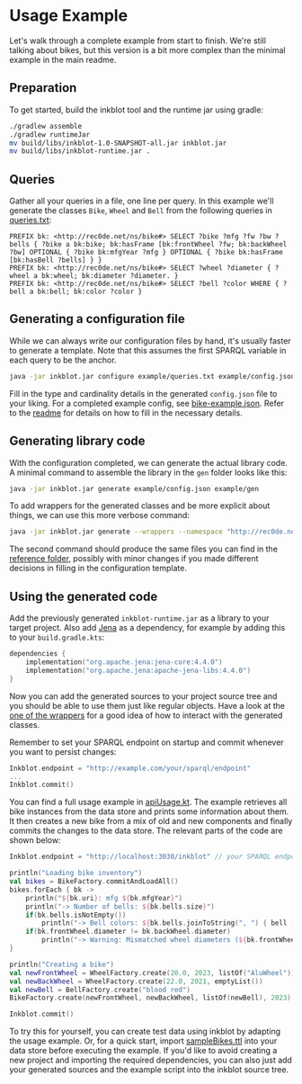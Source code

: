 # Usage Example

Let's walk through a complete example from start to finish. We're still talking about bikes, but this version is a bit more complex than the minimal example in the main readme.

## Preparation

To get started, build the inkblot tool and the runtime jar using gradle:

```bash
./gradlew assemble
./gradlew runtimeJar
mv build/libs/inkblot-1.0-SNAPSHOT-all.jar inkblot.jar
mv build/libs/inkblot-runtime.jar .
```

## Queries

Gather all your queries in a file, one line per query. In this example we'll generate the classes `Bike`, `Wheel` and `Bell` from the following queries in [queries.txt](queries.txt):

```sparql
PREFIX bk: <http://rec0de.net/ns/bike#> SELECT ?bike ?mfg ?fw ?bw ?bells { ?bike a bk:bike; bk:hasFrame [bk:frontWheel ?fw; bk:backWheel ?bw] OPTIONAL { ?bike bk:mfgYear ?mfg } OPTIONAL { ?bike bk:hasFrame [bk:hasBell ?bells] } }
PREFIX bk: <http://rec0de.net/ns/bike#> SELECT ?wheel ?diameter { ?wheel a bk:wheel; bk:diameter ?diameter. }
PREFIX bk: <http://rec0de.net/ns/bike#> SELECT ?bell ?color WHERE { ?bell a bk:bell; bk:color ?color }
```

## Generating a configuration file

While we can always write our configuration files by hand, it's usually faster to generate a template. Note that this assumes the first SPARQL variable in each query to be the anchor.

```bash
java -jar inkblot.jar configure example/queries.txt example/config.json
```

Fill in the type and cardinality details in the generated `config.json` file to your liking. For a completed example config, see [bike-example.json](bike-example.json). Refer to the [readme](../README.md#usage) for details on how to fill in the necessary details.

## Generating library code

With the configuration completed, we can generate the actual library code. A minimal command to assemble the library in the `gen` folder looks like this:

```bash
java -jar inkblot.jar generate example/config.json example/gen
```

To add wrappers for the generated classes and be more explicit about things, we can use this more verbose command:

```bash
java -jar inkblot.jar generate --wrappers --namespace "http://rec0de.net/ns/bike#" --package "gen" example/config.json example/gen
```

The second command should produce the same files you can find in the [reference folder](ref), possibly with minor changes if you made different decisions in filling in the configuration template.

## Using the generated code

Add the previously generated `inkblot-runtime.jar` as a library to your target project. Also add [Jena](https://jena.apache.org/) as a dependency, for example by adding this to your `build.gradle.kts`:

```kts
dependencies {
    implementation("org.apache.jena:jena-core:4.4.0")
    implementation("org.apache.jena:apache-jena-libs:4.4.0")
}
```

Now you can add the generated sources to your project source tree and you should be able to use them just like regular objects. Have a look at the [one of the wrappers](ref/WrappedBike.kt) for a good idea of how to interact with the generated classes.

Remember to set your SPARQL endpoint on startup and commit whenever you want to persist changes:

```kotlin
Inkblot.endpoint = "http://example.com/your/sparql/endpoint"
...
Inkblot.commit()
```

You can find a full usage example in [apiUsage.kt](apiUsage.kt). The example retrieves all bike instances from the data store and prints some information about them. It then creates a new bike from a mix of old and new components and finally commits the changes to the data store. The relevant parts of the code are shown below:

```kotlin
Inkblot.endpoint = "http://localhost:3030/inkblot" // your SPARQL endpoint here

println("Loading bike inventory")
val bikes = BikeFactory.commitAndLoadAll()
bikes.forEach { bk ->
    println("${bk.uri}: mfg ${bk.mfgYear}")
    println("-> Number of bells: ${bk.bells.size}")
    if(bk.bells.isNotEmpty())
        println("-> Bell colors: ${bk.bells.joinToString(", ") { bell -> bell.color }}")
    if(bk.frontWheel.diameter != bk.backWheel.diameter)
        println("-> Warning: Mismatched wheel diameters (${bk.frontWheel.diameter} vs ${bk.backWheel.diameter})")
}

println("Creating a bike")
val newFrontWheel = WheelFactory.create(20.0, 2023, listOf("AluWheel"))
val newBackWheel = WheelFactory.create(22.0, 2021, emptyList())
val newBell = BellFactory.create("blood red")
BikeFactory.create(newFrontWheel, newBackWheel, listOf(newBell), 2023)

Inkblot.commit()
```

To try this for yourself, you can create test data using inkblot by adapting the usage example. Or, for a quick start, import [sampleBikes.ttl](sampleBikes.ttl) into your data store before executing the example. If you'd like to avoid creating a new project and importing the required dependencies, you can also just add your generated sources and the example script into the inkblot source tree.